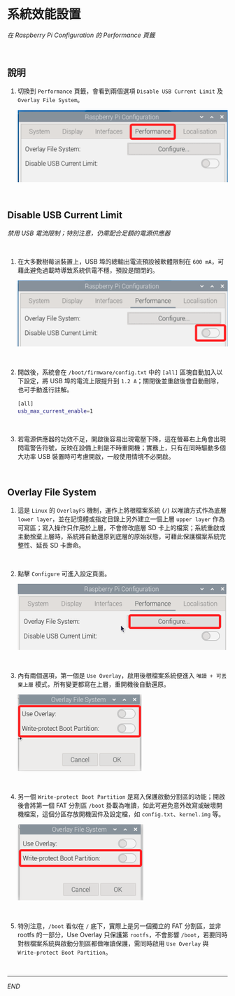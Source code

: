 # 系統效能設置

_在 Raspberry Pi Configuration 的 Performance 頁籤_

<br>

## 說明

1. 切換到 `Performance` 頁籤，會看到兩個選項 `Disable USB Current Limit` 及 `Overlay File System`。

    ![](images/img_247.png)

<br>

## Disable USB Current Limit

_禁用 USB 電流限制；特別注意，仍需配合足額的電源供應器_

<br>

1. 在大多數樹莓派裝置上，USB 埠的總輸出電流預設被軟體限制在 `600 mA`，可藉此避免過載時導致系統供電不穩，預設是關閉的。

    ![](images/img_248.png)

<br>

2. 開啟後，系統會在 `/boot/firmware/config.txt` 中的 `[all]` 區塊自動加入以下設定，將 USB 埠的電流上限提升到 `1.2 A`；關閉後並重啟後會自動刪除，也可手動進行註解。

    ```bash
    [all]
    usb_max_current_enable=1
    ```

<br>

3. 若電源供應器的功效不足，開啟後容易出現電壓下降，這在螢幕右上角會出現閃電警告符號，反映在設備上則是不時重開機；實務上，只有在同時驅動多個大功率 USB 裝置時可考慮開啟，一般使用情境不必開啟。

<br>

## Overlay File System

1. 這是 `Linux` 的 `OverlayFS` 機制，運作上將根檔案系統 (`/`) 以唯讀方式作為底層 `lower layer`，並在記憶體或指定目錄上另外建立一個上層 `upper layer` 作為可寫區；寫入操作只作用於上層，不會修改底層 SD 卡上的檔案；系統重啟或主動捨棄上層時，系統將自動還原到底層的原始狀態，可藉此保護檔案系統完整性、延長 SD 卡壽命。

<br>

2. 點擊 `Configure` 可進入設定頁面。

    ![](images/img_249.png)

<br>

3. 內有兩個選項，第一個是 `Use Overlay`，啟用後根檔案系統便進入 `唯讀 + 可丟棄上層` 模式，所有變更都寫在上層，重開機後自動還原。

    ![](images/img_250.png)

<br>

4. 另一個 `Write-protect Boot Partition` 是寫入保護啟動分割區的功能；開啟後會將第一個 FAT 分割區 `/boot` 掛載為唯讀，如此可避免意外改寫或破壞開機檔案，這個分區存放開機固件及設定檔，如 `config.txt`、`kernel.img` 等。

    ![](images/img_251.png)

<br>

5. 特別注意，`/boot` 看似在 `/` 底下，實際上是另一個獨立的 FAT 分割區，並非 rootfs 的一部分，Use Overlay 只保護第 `rootfs`，不會影響 `/boot`，若要同時對根檔案系統與啟動分割區都做唯讀保護，需同時啟用 `Use Overlay` 與 `Write-protect Boot Partition`。

<br>

___

_END_